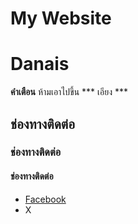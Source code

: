 
# My Website
# Danais
**คำเตือน** ห้ามเอาไปขึ้น
*** เอียง ***
## ช่องทางติดต่อ
### ช่องทางติดต่อ
#### ช่องทางติดต่อ
- [Facebook](https://www.youtube.com/)
- X